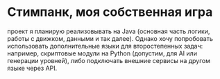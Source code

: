 # Стимпанк, моя собственная игра 
проект я планирую реализовывать на Java (основная часть логики, работы с движком, данными и так далее). Однако хочу попробовать использовать дополнительные языки для второстепенных задач: например, скриптовые модули на Python (допустим, для AI или генерации уровней), либо подключать внешние сервисы на другом языке через API.
